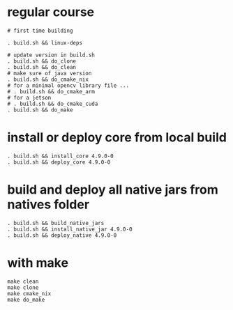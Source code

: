 # regular course

```
# first time building 

. build.sh && linux-deps

# update version in build.sh
. build.sh && do_clone 
. build.sh && do_clean 
# make sure of java version
. build.sh && do_cmake_nix
# for a minimal opencv library file ...
# . build.sh && do_cmake_arm 
# for a jetson
# . build.sh && do_cmake_cuda
. build.sh && do_make
```

# install or deploy core from local build
```
. build.sh && install_core 4.9.0-0
. build.sh && deploy_core 4.9.0-0
```

# build and deploy all native jars from natives folder

```
. build.sh && build_native_jars
. build.sh && install_native_jar 4.9.0-0
. build.sh && deploy_native 4.9.0-0
```


# with make

```
make clean
make clone
make cmake_nix
make do_make
```